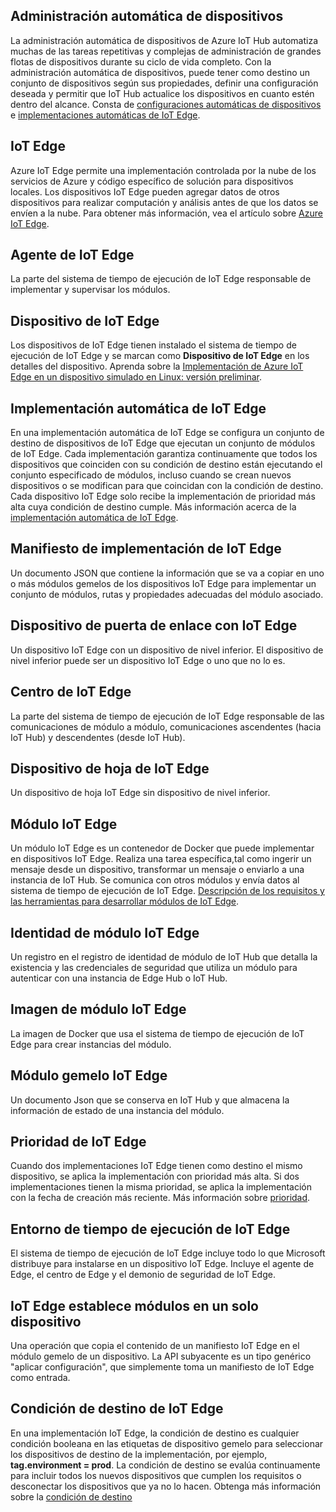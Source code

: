 ## <a name="automatic-device-management"></a>Administración automática de dispositivos
La administración automática de dispositivos de Azure IoT Hub automatiza muchas de las tareas repetitivas y complejas de administración de grandes flotas de dispositivos durante su ciclo de vida completo. Con la administración automática de dispositivos, puede tener como destino un conjunto de dispositivos según sus propiedades, definir una configuración deseada y permitir que IoT Hub actualice los dispositivos en cuanto estén dentro del alcance.  Consta de [configuraciones automáticas de dispositivos](../articles/iot-hub/iot-hub-auto-device-config.md) e [implementaciones automáticas de IoT Edge](../articles/iot-edge/how-to-deploy-monitor.md).

## <a name="iot-edge"></a>IoT Edge
Azure IoT Edge permite una implementación controlada por la nube de los servicios de Azure y código específico de solución para dispositivos locales. Los dispositivos IoT Edge pueden agregar datos de otros dispositivos para realizar computación y análisis antes de que los datos se envíen a la nube. Para obtener más información, vea el artículo sobre [Azure IoT Edge](https://docs.microsoft.com/azure/iot-edge/).

## <a name="iot-edge-agent"></a>Agente de IoT Edge
La parte del sistema de tiempo de ejecución de IoT Edge responsable de implementar y supervisar los módulos.

## <a name="iot-edge-device"></a>Dispositivo de IoT Edge
Los dispositivos de IoT Edge tienen instalado el sistema de tiempo de ejecución de IoT Edge y se marcan como **Dispositivo de IoT Edge** en los detalles del dispositivo. Aprenda sobre la [Implementación de Azure IoT Edge en un dispositivo simulado en Linux: versión preliminar](https://docs.microsoft.com/azure/iot-edge/tutorial-simulate-device-linux).

## <a name="iot-edge-automatic-deployment"></a>Implementación automática de IoT Edge
En una implementación automática de IoT Edge se configura un conjunto de destino de dispositivos de IoT Edge que ejecutan un conjunto de módulos de IoT Edge. Cada implementación garantiza continuamente que todos los dispositivos que coinciden con su condición de destino están ejecutando el conjunto especificado de módulos, incluso cuando se crean nuevos dispositivos o se modifican para que coincidan con la condición de destino. Cada dispositivo IoT Edge solo recibe la implementación de prioridad más alta cuya condición de destino cumple. Más información acerca de la [implementación automática de IoT Edge](https://docs.microsoft.com/azure/iot-edge/module-deployment-monitoring).

## <a name="iot-edge-deployment-manifest"></a>Manifiesto de implementación de IoT Edge
Un documento JSON que contiene la información que se va a copiar en uno o más módulos gemelos de los dispositivos IoT Edge para implementar un conjunto de módulos, rutas y propiedades adecuadas del módulo asociado.

## <a name="iot-edge-gateway-device"></a>Dispositivo de puerta de enlace con IoT Edge
Un dispositivo IoT Edge con un dispositivo de nivel inferior. El dispositivo de nivel inferior puede ser un dispositivo IoT Edge o uno que no lo es.

## <a name="iot-edge-hub"></a>Centro de IoT Edge
La parte del sistema de tiempo de ejecución de IoT Edge responsable de las comunicaciones de módulo a módulo, comunicaciones ascendentes (hacia IoT Hub) y descendentes (desde IoT Hub). 

## <a name="iot-edge-leaf-device"></a>Dispositivo de hoja de IoT Edge
Un dispositivo de hoja IoT Edge sin dispositivo de nivel inferior. 

## <a name="iot-edge-module"></a>Módulo IoT Edge
Un módulo IoT Edge es un contenedor de Docker que puede implementar en dispositivos IoT Edge. Realiza una tarea específica,tal como ingerir un mensaje desde un dispositivo, transformar un mensaje o enviarlo a una instancia de IoT Hub. Se comunica con otros módulos y envía datos al sistema de tiempo de ejecución de IoT Edge. [Descripción de los requisitos y las herramientas para desarrollar módulos de IoT Edge](https://docs.microsoft.com/azure/iot-edge/module-development).

## <a name="iot-edge-module-identity"></a>Identidad de módulo IoT Edge
Un registro en el registro de identidad de módulo de IoT Hub que detalla la existencia y las credenciales de seguridad que utiliza un módulo para autenticar con una instancia de Edge Hub o IoT Hub.

## <a name="iot-edge-module-image"></a>Imagen de módulo IoT Edge
La imagen de Docker que usa el sistema de tiempo de ejecución de IoT Edge para crear instancias del módulo.

## <a name="iot-edge-module-twin"></a>Módulo gemelo IoT Edge
Un documento Json que se conserva en IoT Hub y que almacena la información de estado de una instancia del módulo.

## <a name="iot-edge-priority"></a>Prioridad de IoT Edge
Cuando dos implementaciones IoT Edge tienen como destino el mismo dispositivo, se aplica la implementación con prioridad más alta. Si dos implementaciones tienen la misma prioridad, se aplica la implementación con la fecha de creación más reciente. Más información sobre [prioridad](https://docs.microsoft.com/azure/iot-edge/module-deployment-monitoring#priority).

## <a name="iot-edge-runtime"></a>Entorno de tiempo de ejecución de IoT Edge
El sistema de tiempo de ejecución de IoT Edge incluye todo lo que Microsoft distribuye para instalarse en un dispositivo IoT Edge. Incluye el agente de Edge, el centro de Edge y el demonio de seguridad de IoT Edge.

## <a name="iot-edge-set-modules-to-a-single-device"></a>IoT Edge establece módulos en un solo dispositivo
Una operación que copia el contenido de un manifiesto IoT Edge en el módulo gemelo de un dispositivo. La API subyacente es un tipo genérico "aplicar configuración", que simplemente toma un manifiesto de IoT Edge como entrada.

## <a name="iot-edge-target-condition"></a>Condición de destino de IoT Edge
En una implementación IoT Edge, la condición de destino es cualquier condición booleana en las etiquetas de dispositivo gemelo para seleccionar los dispositivos de destino de la implementación, por ejemplo, **tag.environment = prod**. La condición de destino se evalúa continuamente para incluir todos los nuevos dispositivos que cumplen los requisitos o desconectar los dispositivos que ya no lo hacen. Obtenga más información sobre la [condición de destino](https://docs.microsoft.com/azure/iot-edge/module-deployment-monitoring#target-condition)